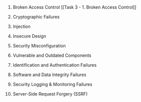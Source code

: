 1. Broken Access Control
[[Task 3 - 1. Broken Access Control]]

2. Cryptographic Failures

3. Injection

4. Insecure Design

5. Security Misconfiguration

6. Vulnerable and Outdated Components

7. Identification and Authentication Failures

8. Software and Data Integrity Failures

9. Security Logging & Monitoring Failures

10. Server-Side Request Forgery (SSRF)
